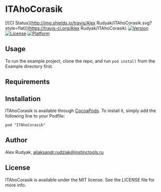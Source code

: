 # ITAhoCorasik

[![CI Status](http://img.shields.io/travis/Alex Rudyak/ITAhoCorasik.svg?style=flat)](https://travis-ci.org/Alex Rudyak/ITAhoCorasik)
[![Version](https://img.shields.io/cocoapods/v/ITAhoCorasik.svg?style=flat)](http://cocoadocs.org/docsets/ITAhoCorasik)
[![License](https://img.shields.io/cocoapods/l/ITAhoCorasik.svg?style=flat)](http://cocoadocs.org/docsets/ITAhoCorasik)
[![Platform](https://img.shields.io/cocoapods/p/ITAhoCorasik.svg?style=flat)](http://cocoadocs.org/docsets/ITAhoCorasik)

## Usage

To run the example project, clone the repo, and run `pod install` from the Example directory first.

## Requirements

## Installation

ITAhoCorasik is available through [CocoaPods](http://cocoapods.org). To install
it, simply add the following line to your Podfile:

    pod "ITAhoCorasik"

## Author

Alex Rudyak, aliaksandr.rudziak@instinctools.ru

## License

ITAhoCorasik is available under the MIT license. See the LICENSE file for more info.

